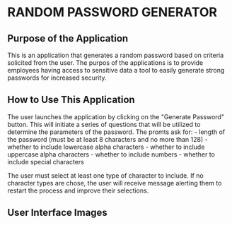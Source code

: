 #   RANDOM PASSWORD GENERATOR

##  Purpose of the Application

This is an application that generates a random password based on criteria solicited from the user. The purpos of the applications is to  provide employees having access to sensitive data a tool to easily generate strong passwords for increased security.

##  How to Use This Application

The user launches the application by clicking on the "Generate Password" button. This will initiate a series of questions that will be utilized to determine the parameters of the password. The promts ask for:
    -   length of the password (must be at least 8 characters and no more than 128)
    -   whether to include lowercase alpha characters
    -   whether to include uppercase alpha characters
    -   whether to include numbers
    -   whether to include special characters

The user must select at least one type of character to include. If no character types are chose, the user will receive message alerting them to restart the process and improve their selections.

##  User Interface Images